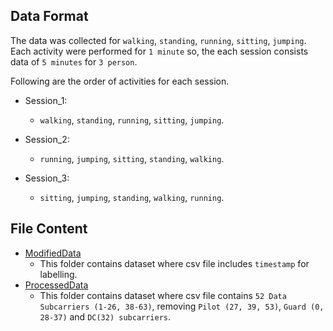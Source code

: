 ## Data Format
The data was collected for `walking`, `standing`, `running`, `sitting`, `jumping`. Each activity were performed for `1 minute` so, the each session consists data of `5 minutes` for `3 person`.

Following are the order of activities for each session.
- Session_1:
    - `walking`, `standing`, `running`, `sitting`, `jumping`.

- Session_2:
    - `running`, `jumping`, `sitting`, `standing`, `walking`.

- Session_3:
    - `sitting`, `jumping`, `standing`, `walking`, `running`.

## File Content
- [ModifiedData](./Modified%20Data/)
    - This folder contains dataset where csv file includes `timestamp` for labelling.
- [ProcessedData](./Processed%20Data/)
    - This folder contains dataset where csv file contains `52 Data Subcarriers (1-26, 38-63)`, removing `Pilot (27, 39, 53)`, `Guard (0, 28-37)` and `DC(32) subcarriers`.